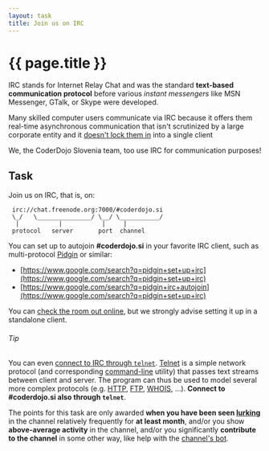 ```yaml
---
layout: task
title: Join us on IRC
---
```

{{ page.title }}
================

IRC stands for Internet Relay Chat and was the standard **text-based
communication protocol** before various _instant messengers_ like MSN Messenger,
GTalk, or Skype were developed.

Many skilled computer users communicate via IRC because it
offers them real-time asynchronous communication that isn't
scrutinized by a large corporate entity and it
[doesn't lock them in](http://en.wikipedia.org/wiki/Vendor_lock-in) into a single client

We, the CoderDojo Slovenia team, too use IRC for communication purposes!

Task
----
Join us on IRC, that is, on:

```
 irc://chat.freenode.org:7000/#coderdojo.si
 \_/   \_______________/ \__/ \___________/
  |           |           |     |
 protocol   server       port  channel
```

You can set up to autojoin **#coderdojo.si** in your favorite IRC client,
such as multi-protocol [Pidgin](http://pidgin.im/) or similar:

* [https://www.google.com/search?q=pidgin+set+up+irc](https://www.google.com/search?q=pidgin+set+up+irc)
* [https://www.google.com/search?q=pidgin+irc+autojoin](https://www.google.com/search?q=pidgin+set+up+irc)

You can [check the room out online](http://webchat.freenode.net/?channels=%23coderdojo.si),
but we strongly advise setting it up in a standalone client.

###### Tip ######
You can even [connect to IRC through `telnet`](http://www.anta.net/misc/telnet-troubleshooting/irc.shtml).
[Telnet](http://en.wikipedia.org/wiki/Telnet) is a simple network protocol
(and corresponding [command-line](unix_command_line.html) utility)
that passes text streams between client and server.
The program can thus be used to model several more complex protocols (e.g.
[HTTP](http://en.wikipedia.org/wiki/HTTP#Example_session),
[FTP](http://papa.det.uvigo.es/~theiere/cursos/Curso_FTP/session.html),
[WHOIS](http://www.anta.net/misc/telnet-troubleshooting/whois.shtml), ...).
**Connect to #coderdojo.si also through `telnet`**.


The points for this task are only awarded
**when you have been seen [lurking](http://en.wikipedia.org/wiki/Lurker)**
in the channel relatively frequently for **at least month**, and/or you
show **above-average activity** in the channel, and/or you significantly
**contribute to the channel** in some other way,
like help with the [channel's bot](irc_bot.html).
